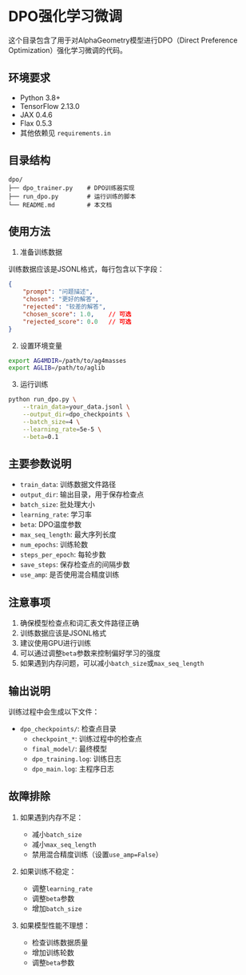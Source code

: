 # DPO强化学习微调

这个目录包含了用于对AlphaGeometry模型进行DPO（Direct Preference Optimization）强化学习微调的代码。

## 环境要求

- Python 3.8+
- TensorFlow 2.13.0
- JAX 0.4.6
- Flax 0.5.3
- 其他依赖见 `requirements.in`

## 目录结构

```
dpo/
├── dpo_trainer.py    # DPO训练器实现
├── run_dpo.py        # 运行训练的脚本
└── README.md         # 本文档
```

## 使用方法

1. 准备训练数据

训练数据应该是JSONL格式，每行包含以下字段：
```json
{
    "prompt": "问题描述",
    "chosen": "更好的解答",
    "rejected": "较差的解答",
    "chosen_score": 1.0,    // 可选
    "rejected_score": 0.0   // 可选
}
```

2. 设置环境变量

```bash
export AG4MDIR=/path/to/ag4masses
export AGLIB=/path/to/aglib
```

3. 运行训练

```bash
python run_dpo.py \
    --train_data=your_data.jsonl \
    --output_dir=dpo_checkpoints \
    --batch_size=4 \
    --learning_rate=5e-5 \
    --beta=0.1
```

## 主要参数说明

- `train_data`: 训练数据文件路径
- `output_dir`: 输出目录，用于保存检查点
- `batch_size`: 批处理大小
- `learning_rate`: 学习率
- `beta`: DPO温度参数
- `max_seq_length`: 最大序列长度
- `num_epochs`: 训练轮数
- `steps_per_epoch`: 每轮步数
- `save_steps`: 保存检查点的间隔步数
- `use_amp`: 是否使用混合精度训练

## 注意事项

1. 确保模型检查点和词汇表文件路径正确
2. 训练数据应该是JSONL格式
3. 建议使用GPU进行训练
4. 可以通过调整`beta`参数来控制偏好学习的强度
5. 如果遇到内存问题，可以减小`batch_size`或`max_seq_length`

## 输出说明

训练过程中会生成以下文件：

- `dpo_checkpoints/`: 检查点目录
  - `checkpoint_*`: 训练过程中的检查点
  - `final_model/`: 最终模型
  - `dpo_training.log`: 训练日志
  - `dpo_main.log`: 主程序日志

## 故障排除

1. 如果遇到内存不足：
   - 减小`batch_size`
   - 减小`max_seq_length`
   - 禁用混合精度训练（设置`use_amp=False`）

2. 如果训练不稳定：
   - 调整`learning_rate`
   - 调整`beta`参数
   - 增加`batch_size`

3. 如果模型性能不理想：
   - 检查训练数据质量
   - 增加训练轮数
   - 调整`beta`参数 